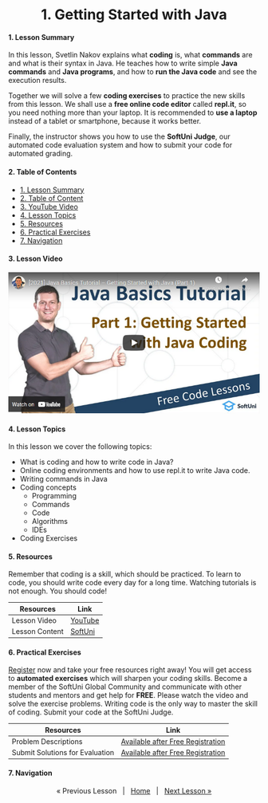 <h1 align="center">1. Getting Started with Java</h1>

#### 1. Lesson Summary
In this lesson, Svetlin Nakov explains what **coding** is, what **commands** are and what is their syntax in Java. He teaches how to write simple **Java commands** and **Java programs**, and how to **run the Java code** and see the execution results.

Together we will solve a few **coding exercises** to practice the new skills from this lesson. We shall use a **free online code editor** called **repl.it**, so you need nothing more than your laptop. It is recommended to **use a laptop** instead of a tablet or smartphone, because it works better.

Finally, the instructor shows you how to use the **SoftUni Judge**, our automated code evaluation system and how to submit your code for automated grading.

#### 2. Table of Contents
* [1. Lesson Summary](#1-Lesson-Summary)
* [2. Table of Content](#2-Table-of-Content)
* [3. YouTube Video](#3-YouTube-Video)
* [4. Lesson Topics](#4-Lesson-Topics)
* [5. Resources](#5-Resources)
* [6. Practical Exercises](#6-Practical-Exercises)
* [7. Navigation](#7-Navigation)

#### 3. Lesson Video
<p align="center">
<a href="https://youtu.be/sXM31yfsj04">
    <img src="assets/embedded-videos/1.png" alt="YouTube Thumbnail">
 </a>
</p>

#### 4. Lesson Topics
In this lesson we cover the following topics:
* What is coding and how to write code in Java?
* Online coding environments and how to use repl.it to write Java code.
* Writing commands in Java
* Coding concepts
  * Programming
  * Commands
  * Code
  * Algorithms
  * IDEs
* Coding Exercises

#### 5. Resources
<p>Remember that coding is a skill, which should be practiced. To learn to code, you should write code every day for a long time. Watching tutorials is not enough. You should code! </p>

| Resources | Link |
| ----- | ----- |
| Lesson Video| [YouTube](https://youtu.be/sXM31yfsj04) |
| Lesson Content | [SoftUni](https://softuni.org/code-lessons/java-basics-tutorial-part-1-getting-started-with-java/) |

#### 6. Practical Exercises
<a href="https://softuni.org/checkout/join-community">Register</a> now and take your free resources right away! You will get access to **automated exercises** which will sharpen your coding skills. Become a member of the SoftUni Global Community and communicate with other students and mentors and get help for **FREE**.
Please watch the video and solve the exercise problems. Writing code is the only way to master the skill of coding. Submit your code at the SoftUni Judge.

| Resources | Link |
| ----- | ----- |
| Problem Descriptions | [Available after Free Registration](https://softuni.org/code-lessons/java-basics-tutorial-part-1-getting-started-with-java/) |
| Submit Solutions for Evaluation | [Available after Free Registration](https://softuni.org/code-lessons/java-basics-tutorial-part-1-getting-started-with-java/) |

#### 7. Navigation

<p align="center">
    « Previous Lesson &nbsp; | &nbsp; <a href="https://github.com/SoftUni/Free-Java-Certification-Course">Home</a> &nbsp; | &nbsp; <a href="https://github.com/SoftUni/Free-Java-Certification-Course/tree/main/lessons/02-InteliJ-IDEA.md">Next Lesson »</a>
</p>
